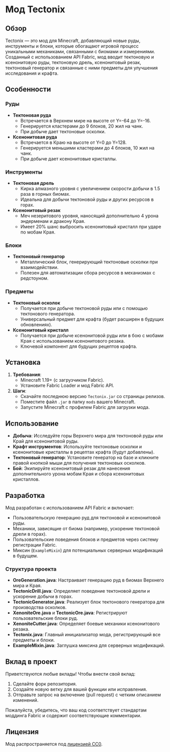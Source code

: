 # Мод Tectonix

## Обзор
Tectonix — это мод для Minecraft, добавляющий новые руды, инструменты и блоки, которые обогащают игровой процесс уникальными механиками, связанными с биомами и измерениями. Созданный с использованием API Fabric, мод вводит тектоновую и ксенонитовую руды, тектоновую дрель, ксенонитовый резак, тектоновый генератор и связанные с ними предметы для улучшения исследования и крафта.

## Особенности

### Руды
- **Тектоновая руда**
  - Встречается в Верхнем мире на высоте от Y=-64 до Y=-16.
  - Генерируется кластерами до 9 блоков, 20 жил на чанк.
  - При добыче дает тектоновые осколки.
- **Ксенонитовая руда**
  - Встречается в Краю на высоте от Y=0 до Y=128.
  - Генерируется меньшими кластерами до 4 блоков, 10 жил на чанк.
  - При добыче дает ксенонитовые кристаллы.

### Инструменты
- **Тектоновая дрель**
  - Кирка алмазного уровня с увеличением скорости добычи в 1.5 раза в горных биомах.
  - Идеальна для добычи тектоновой руды и других ресурсов в горах.
- **Ксенонитовый резак**
  - Меч незеритового уровня, наносящий дополнительно 4 урона эндерменам и дракону Края.
  - Имеет 20% шанс выбросить ксенонитовый кристалл при ударе по мобам Края.

### Блоки
- **Тектоновый генератор**
  - Металлический блок, генерирующий тектоновые осколки при взаимодействии.
  - Полезен для автоматизации сбора ресурсов в механизмах с редстоуном.

### Предметы
- **Тектоновый осколок**
  - Получается при добыче тектоновой руды или с помощью тектонового генератора.
  - Универсальный предмет для крафта (будет расширен в будущих обновлениях).
- **Ксенонитовый кристалл**
  - Получается при добыче ксенонитовой руды или в бою с мобами Края с использованием ксенонитового резака.
  - Ключевой компонент для будущих рецептов крафта.

## Установка
1. **Требования**:
   - Minecraft 1.19+ (с загрузчиком Fabric).
   - Установите Fabric Loader и мод Fabric API.
2. **Шаги**:
   - Скачайте последнюю версию `Tectonix.jar` со страницы релизов.
   - Поместите файл `.jar` в папку `mods` вашего Minecraft.
   - Запустите Minecraft с профилем Fabric для загрузки мода.

## Использование
- **Добыча**: Исследуйте горы Верхнего мира для тектоновой руды или Край для ксенонитовой руды.
- **Крафт инструментов**: Используйте тектоновые осколки и ксенонитовые кристаллы в рецептах крафта (будут добавлены).
- **Тектоновый генератор**: Установите генератор на базе и кликните правой кнопкой мыши для получения тектоновых осколков.
- **Бой**: Экипируйте ксенонитовый резак для нанесения дополнительного урона мобам Края и сбора ксенонитовых кристаллов.

## Разработка
Мод разработан с использованием API Fabric и включает:
- Пользовательскую генерацию руд для тектоновой и ксенонитовой руды.
- Механики, зависящие от биома (например, ускорение тектоновой дрели в горах).
- Пользовательские поведения блоков и предметов через систему регистрации Fabric.
- Миксин (`ExampleMixin`) для потенциальных серверных модификаций в будущем.

### Структура проекта
- **OreGeneration.java**: Настраивает генерацию руд в биомах Верхнего мира и Края.
- **TectonicDrill.java**: Определяет поведение тектоновой дрели и ускорение добычи в горах.
- **TectonicGenerator.java**: Реализует блок тектонового генератора для производства осколков.
- **XenoniteOre.java** и **TectonicOre.java**: Регистрируют пользовательские блоки руд.
- **XenoniteCutter.java**: Определяет боевые механики ксенонитового резака.
- **Tectonix.java**: Главный инициализатор мода, регистрирующий все предметы и блоки.
- **ExampleMixin.java**: Заглушка миксина для серверных модификаций.

## Вклад в проект
Приветствуются любые вклады! Чтобы внести свой вклад:
1. Сделайте форк репозитория.
2. Создайте новую ветку для вашей функции или исправления.
3. Отправьте запрос на включение (pull request) с четким описанием изменений.

Пожалуйста, убедитесь, что ваш код соответствует стандартам моддинга Fabric и содержит соответствующие комментарии.

## Лицензия
Мод распространяется под [лицензией CC0](LICENSE).